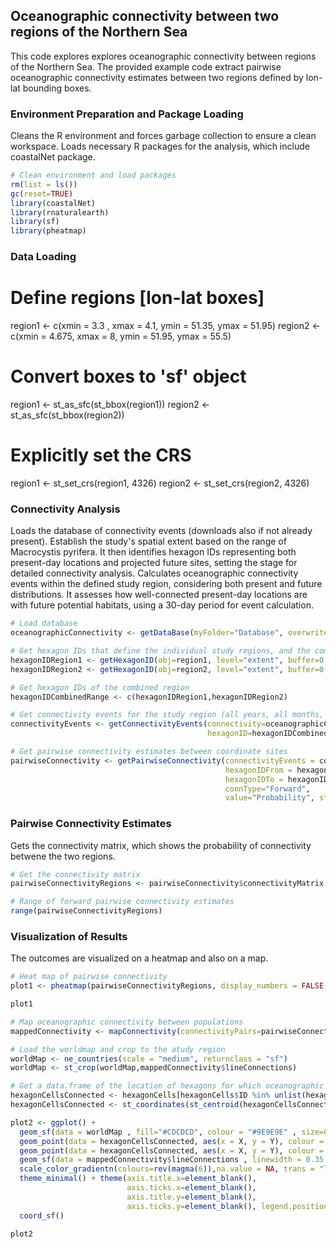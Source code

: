 ## Oceanographic connectivity between two regions of the Northern Sea

This code explores explores oceanographic connectivity between regions of the Northern Sea. The provided example code extract pairwise oceanographic connectivity estimates between two regions defined by lon-lat bounding boxes.

### Environment Preparation and Package Loading

Cleans the R environment and forces garbage collection to ensure a clean workspace. Loads necessary R packages for the analysis, which include coastalNet package.

```r 
# Clean environment and load packages
rm(list = ls())
gc(reset=TRUE)
library(coastalNet)
library(rnaturalearth)
library(sf)
library(pheatmap)
```

### Data Loading

# Define regions [lon-lat boxes]
region1 <- c(xmin = 3.3 , xmax = 4.1, ymin = 51.35, ymax = 51.95)
region2 <- c(xmin = 4.675, xmax = 8, ymin = 51.95, ymax = 55.5)

# Convert boxes to 'sf' object
region1 <- st_as_sfc(st_bbox(region1))
region2 <- st_as_sfc(st_bbox(region2))

# Explicitly set the CRS
region1 <- st_set_crs(region1, 4326)
region2 <- st_set_crs(region2, 4326)

### Connectivity Analysis

Loads the database of connectivity events (downloads also if not already present). Establish the study's spatial extent based on the range of Macrocystis pyrifera. It then identifies hexagon IDs representing both present-day locations and projected future sites, setting the stage for detailed connectivity analysis. Calculates oceanographic connectivity events within the defined study region, considering both present and future distributions. It assesses how well-connected present-day locations are with future potential habitats, using a 30-day period for event calculation.

```r 
# Load database
oceanographicConnectivity <- getDataBase(myFolder="Database", overwrite=FALSE)

# Get hexagon IDs that define the individual study regions, and the combined region
hexagonIDRegion1 <- getHexagonID(obj=region1, level="extent", buffer=0.5, print=TRUE)
hexagonIDRegion2 <- getHexagonID(obj=region2, level="extent", buffer=0.5, print=TRUE)

# Get hexagon IDs of the combined region
hexagonIDCombinedRange <- c(hexagonIDRegion1,hexagonIDRegion2)

# Get connectivity events for the study region (all years, all months, all days, 180 days period)
connectivityEvents <- getConnectivityEvents(connectivity=oceanographicConnectivity,
                                            hexagonID=hexagonIDCombinedRange, period=180)

# Get pairwise connectivity estimates between coordinate sites
pairwiseConnectivity <- getPairwiseConnectivity(connectivityEvents = connectivityEvents,
                                                hexagonIDFrom = hexagonIDRegion1,
                                                hexagonIDTo = hexagonIDRegion2,
                                                connType="Forward",
                                                value="Probability", steppingStone=FALSE)
```

### Pairwise Connectivity Estimates

Gets the connectivity matrix, which shows the probability of connectivity betwene the two regions.

```r
# Get the connectivity matrix
pairwiseConnectivityRegions <- pairwiseConnectivity$connectivityMatrix

# Range of forward pairwise connectivity estimates
range(pairwiseConnectivityRegions)
```

### Visualization of Results

The outcomes are visualized on a heatmap and also on a map.

```r
# Heat map of pairwise connectivity
plot1 <- pheatmap(pairwiseConnectivityRegions, display_numbers = FALSE, angle_col=0, cluster_row = FALSE, cluster_cols= FALSE, main = "Heatmap of pairwise connectivity" )

plot1

# Map oceanographic connectivity between populations
mappedConnectivity <- mapConnectivity(connectivityPairs=pairwiseConnectivity$connectivityPairs)

# Load the worldmap and crop to the atudy region
worldMap <- ne_countries(scale = "medium", returnclass = "sf")
worldMap <- st_crop(worldMap,mappedConnectivity$lineConnections)

# Get a data.frame of the location of hexagons for which oceanographic connectivity was retrieved
hexagonCellsConnected <- hexagonCells[hexagonCells$ID %in% unlist(hexagonIDCombinedRange),1]
hexagonCellsConnected <- st_coordinates(st_centroid(hexagonCellsConnected))

plot2 <- ggplot() + 
  geom_sf(data = worldMap , fill="#CDCDCD", colour = "#9E9E9E" , size=0.25) +
  geom_point(data = hexagonCellsConnected, aes(x = X, y = Y), colour = "#000000",size=2.5) +
  geom_point(data = hexagonCellsConnected, aes(x = X, y = Y), colour = "#FFFFFF",size=1.25) +
  geom_sf(data = mappedConnectivity$lineConnections , linewidth = 0.35 , aes(colour = Value), alpha=0.75) +
  scale_color_gradientn(colours=rev(magma(6)),na.value = NA, trans = "log") +
  theme_minimal() + theme(axis.title.x=element_blank(),
                          axis.ticks.x=element_blank(),
                          axis.title.y=element_blank(),
                          axis.ticks.y=element_blank(), legend.position = "none") +
  coord_sf()
  
plot2

```
